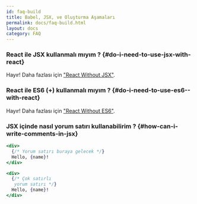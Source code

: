 ```yaml
---
id: faq-build
title: Babel, JSX, ve Oluşturma Aşamaları
permalink: docs/faq-build.html
layout: docs
category: FAQ
---
```


### React ile JSX kullanmalı mıyım ?  {#do-i-need-to-use-jsx-with-react}

Hayır! Daha fazlası için ["React Without JSX"](/docs/react-without-jsx.html).

### React ile ES6 (+) kullanmalı mıyım ? {#do-i-need-to-use-es6--with-react}

Hayır! Daha fazlası için ["React Without ES6"](/docs/react-without-es6.html).

### JSX içinde nasıl yorum satırı kullanabilirim ? {#how-can-i-write-comments-in-jsx}

```jsx
<div>
  {/* Yorum satırı buraya gelecek */}
  Hello, {name}!
</div>
```

```jsx
<div>
  {/* Çok satırlı 
   yorum satırı */}
  Hello, {name}! 
</div>
```
